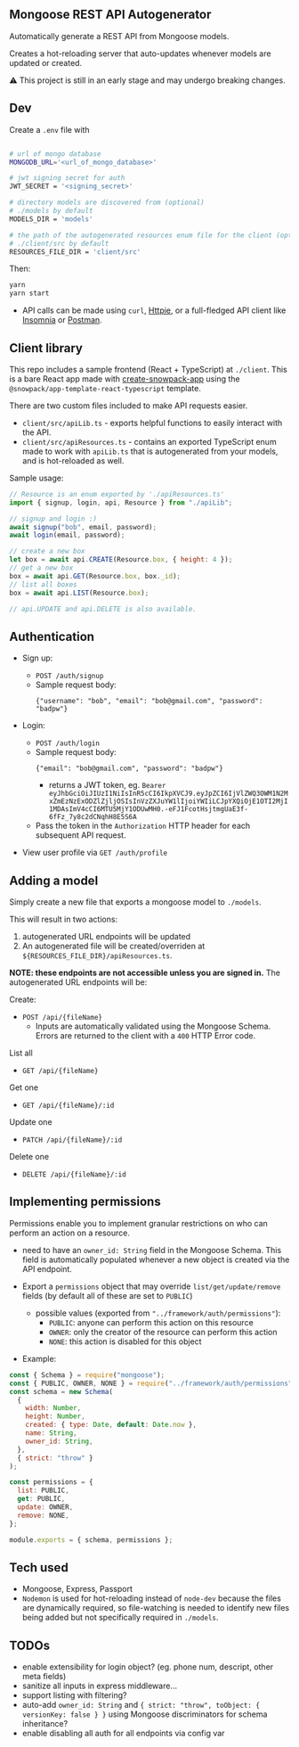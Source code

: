 ## Mongoose REST API Autogenerator

Automatically generate a REST API from Mongoose models.

Creates a hot-reloading server that auto-updates whenever models are updated or created.

:warning: This project is still in an early stage and may undergo breaking changes.

## Dev

Create a `.env` file with

```bash

# url of mongo database
MONGODB_URL='<url_of_mongo_database>'

# jwt signing secret for auth
JWT_SECRET = '<signing_secret>'

# directory models are discovered from (optional)
# ./models by default
MODELS_DIR = 'models'

# the path of the autogenerated resources enum file for the client (optional)
# ./client/src by default
RESOURCES_FILE_DIR = 'client/src'

```

Then:

```bash
yarn
yarn start
```

- API calls can be made using `curl`, [Httpie](https://httpie.org/), or a full-fledged API client like [Insomnia](https://insomnia.rest/) or [Postman](https://www.postman.com/).

## Client library

This repo includes a sample frontend (React + TypeScript) at `./client`. This is a bare React app made with [create-snowpack-app](https://github.com/pikapkg/snowpack) using the `@snowpack/app-template-react-typescript` template.

There are two custom files included to make API requests easier.

- `client/src/apiLib.ts` - exports helpful functions to easily interact with the API.
- `client/src/apiResources.ts` - contains an exported TypeScript enum made to work with `apiLib.ts` that is autogenerated from your models, and is hot-reloaded as well.

Sample usage:

```js
// Resource is an enum exported by './apiResources.ts'
import { signup, login, api, Resource } from "./apiLib";

// signup and login :)
await signup("bob", email, password);
await login(email, password);

// create a new box
let box = await api.CREATE(Resource.box, { height: 4 });
// get a new box
box = await api.GET(Resource.box, box._id);
// list all boxes
box = await api.LIST(Resource.box);

// api.UPDATE and api.DELETE is also available.
```

## Authentication

- Sign up:
  - `POST /auth/signup`
  - Sample request body:
    ```
    {"username": "bob", "email": "bob@gmail.com", "password": "badpw"}
    ```
- Login:

  - `POST /auth/login`
  - Sample request body:
    ```
    {"email": "bob@gmail.com", "password": "badpw"}
    ```
    - returns a JWT token, eg. `Bearer eyJhbGciOiJIUzI1NiIsInR5cCI6IkpXVCJ9.eyJpZCI6IjVlZWQ3OWM1N2MxZmEzNzExODZlZjljOSIsInVzZXJuYW1lIjoiYWIiLCJpYXQiOjE1OTI2MjI1MDAsImV4cCI6MTU5MjY1ODUwMH0.-eFJ1FcotHsjtmgUaE3f-6fFz_7y8c2dCNqhH8E5S6A`
  - Pass the token in the `Authorization` HTTP header for each subsequent API request.

- View user profile via `GET /auth/profile`

## Adding a model

Simply create a new file that exports a mongoose model to `./models`.

This will result in two actions:

1. autogenerated URL endpoints will be updated
2. An autogenerated file will be created/overriden at `${RESOURCES_FILE_DIR}/apiResources.ts`.

**NOTE: these endpoints are not accessible unless you are signed in.**
The autogenerated URL endpoints will be:

Create:

- `POST /api/{fileName}`
  - Inputs are automatically validated using the Mongoose Schema. Errors are returned to the client with a `400` HTTP Error code.

List all

- `GET /api/{fileName}`

Get one

- `GET /api/{fileName}/:id`

Update one

- `PATCH /api/{fileName}/:id`

Delete one

- `DELETE /api/{fileName}/:id`

## Implementing permissions

Permissions enable you to implement granular restrictions on who can perform an action on a resource.

- need to have an `owner_id: String` field in the Mongoose Schema. This field is automatically populated whenever a new object is created via the API endpoint.
- Export a `permissions` object that may override `list/get/update/remove` fields (by default all of these are set to `PUBLIC`)

  - possible values (exported from `"../framework/auth/permissions"`):
    - `PUBLIC`: anyone can perform this action on this resource
    - `OWNER`: only the creator of the resource can perform this action
    - `NONE`: this action is disabled for this object

- Example:

```js
const { Schema } = require("mongoose");
const { PUBLIC, OWNER, NONE } = require("../framework/auth/permissions");
const schema = new Schema(
  {
    width: Number,
    height: Number,
    created: { type: Date, default: Date.now },
    name: String,
    owner_id: String,
  },
  { strict: "throw" }
);

const permissions = {
  list: PUBLIC,
  get: PUBLIC,
  update: OWNER,
  remove: NONE,
};

module.exports = { schema, permissions };
```

## Tech used

- Mongoose, Express, Passport
- `Nodemon` is used for hot-reloading instead of `node-dev` because the files are dynamically required, so file-watching is needed to identify new files being added but not specifically required in `./models`.

## TODOs

- enable extensibility for login object? (eg. phone num, descript, other meta fields)
- sanitize all inputs in express middleware...
- support listing with filtering?
- auto-add `owner_id: String` and `{ strict: "throw", toObject: { versionKey: false } }` using Mongoose discriminators for schema inheritance?
- enable disabling all auth for all endpoints via config var
